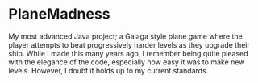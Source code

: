 # PlaneMadness
My most advanced Java project; a Galaga style plane game where the player attempts to beat progressively harder levels as they upgrade their ship. While I made this many years ago, I remember being quite pleased with the elegance of the code, especially how easy it was to make new levels. However, I doubt it holds up to my current standards. 
